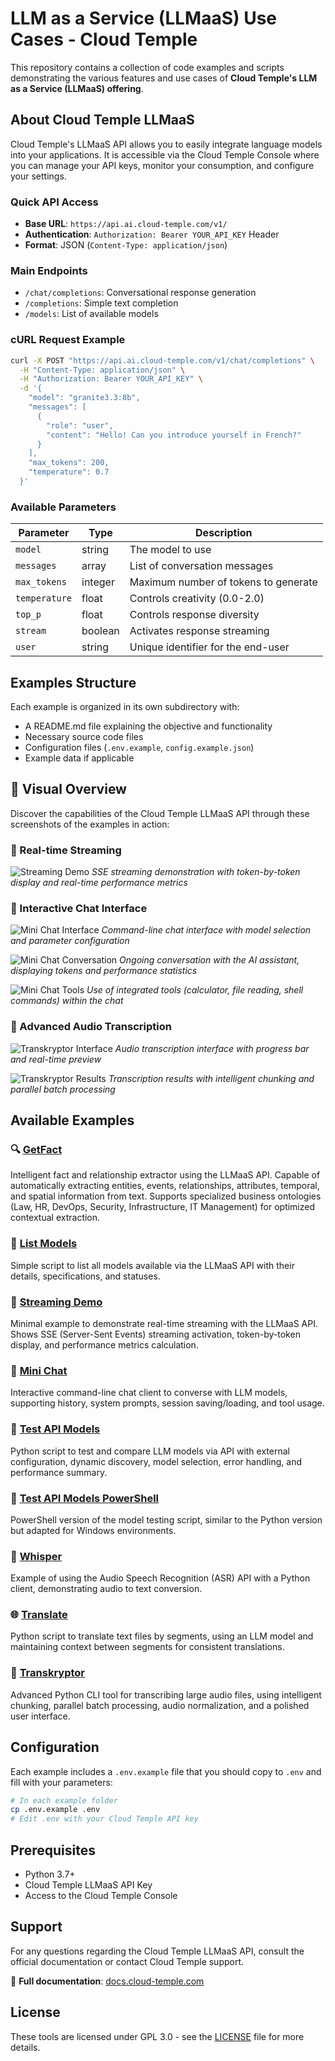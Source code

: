 # LLM as a Service (LLMaaS) Use Cases - Cloud Temple

This repository contains a collection of code examples and scripts demonstrating the various features and use cases of **Cloud Temple's LLM as a Service (LLMaaS) offering**.

## About Cloud Temple LLMaaS

Cloud Temple's LLMaaS API allows you to easily integrate language models into your applications. It is accessible via the Cloud Temple Console where you can manage your API keys, monitor your consumption, and configure your settings.

### Quick API Access

- **Base URL**: `https://api.ai.cloud-temple.com/v1/`
- **Authentication**: `Authorization: Bearer YOUR_API_KEY` Header
- **Format**: JSON (`Content-Type: application/json`)

### Main Endpoints

- `/chat/completions`: Conversational response generation
- `/completions`: Simple text completion
- `/models`: List of available models

### cURL Request Example

```bash
curl -X POST "https://api.ai.cloud-temple.com/v1/chat/completions" \
  -H "Content-Type: application/json" \
  -H "Authorization: Bearer YOUR_API_KEY" \
  -d '{
    "model": "granite3.3:8b",
    "messages": [
      {
        "role": "user", 
        "content": "Hello! Can you introduce yourself in French?"
      }
    ],
    "max_tokens": 200,
    "temperature": 0.7
  }'
```

### Available Parameters

| Parameter     | Type    | Description                               |
| ------------- | ------- | ----------------------------------------- |
| `model`       | string  | The model to use                          |
| `messages`    | array   | List of conversation messages             |
| `max_tokens`  | integer | Maximum number of tokens to generate      |
| `temperature` | float   | Controls creativity (0.0-2.0)             |
| `top_p`       | float   | Controls response diversity               |
| `stream`      | boolean | Activates response streaming              |
| `user`        | string  | Unique identifier for the end-user        |

## Examples Structure

Each example is organized in its own subdirectory with:
- A README.md file explaining the objective and functionality
- Necessary source code files
- Configuration files (`.env.example`, `config.example.json`)
- Example data if applicable

## 📸 Visual Overview

Discover the capabilities of the Cloud Temple LLMaaS API through these screenshots of the examples in action:

### 🚀 Real-time Streaming
![Streaming Demo](./screenshoot/streaming_01.png)
*SSE streaming demonstration with token-by-token display and real-time performance metrics*

### 💬 Interactive Chat Interface
![Mini Chat Interface](./screenshoot/minichat_01.png)
*Command-line chat interface with model selection and parameter configuration*

![Mini Chat Conversation](./screenshoot/minichat_02.png)
*Ongoing conversation with the AI assistant, displaying tokens and performance statistics*

![Mini Chat Tools](./screenshoot/minichat_03.png)
*Use of integrated tools (calculator, file reading, shell commands) within the chat*

### 🎵 Advanced Audio Transcription
![Transkryptor Interface](./screenshoot/transkryptor_01.png)
*Audio transcription interface with progress bar and real-time preview*

![Transkryptor Results](./screenshoot/transkryptor_02.png)
*Transcription results with intelligent chunking and parallel batch processing*

## Available Examples

### 🔍 [GetFact](./getfact/) 
Intelligent fact and relationship extractor using the LLMaaS API. Capable of automatically extracting entities, events, relationships, attributes, temporal, and spatial information from text. Supports specialized business ontologies (Law, HR, DevOps, Security, Infrastructure, IT Management) for optimized contextual extraction.

### 📝 [List Models](./list_models/)
Simple script to list all models available via the LLMaaS API with their details, specifications, and statuses.

### 🚀 [Streaming Demo](./streaming-demo/)
Minimal example to demonstrate real-time streaming with the LLMaaS API. Shows SSE (Server-Sent Events) streaming activation, token-by-token display, and performance metrics calculation.

### 💬 [Mini Chat](./mini-chat/)
Interactive command-line chat client to converse with LLM models, supporting history, system prompts, session saving/loading, and tool usage.

### 🧪 [Test API Models](./test_api_models/)
Python script to test and compare LLM models via API with external configuration, dynamic discovery, model selection, error handling, and performance summary.

### 🧪 [Test API Models PowerShell](./test_api_models_powershell/)
PowerShell version of the model testing script, similar to the Python version but adapted for Windows environments.

### 🎤 [Whisper](./whisper/)
Example of using the Audio Speech Recognition (ASR) API with a Python client, demonstrating audio to text conversion.

### 🌐 [Translate](./translate/)
Python script to translate text files by segments, using an LLM model and maintaining context between segments for consistent translations.

### 🎵 [Transkryptor](./transkryptor/)
Advanced Python CLI tool for transcribing large audio files, using intelligent chunking, parallel batch processing, audio normalization, and a polished user interface.

## Configuration

Each example includes a `.env.example` file that you should copy to `.env` and fill with your parameters:

```bash
# In each example folder
cp .env.example .env
# Edit .env with your Cloud Temple API key
```

## Prerequisites

- Python 3.7+
- Cloud Temple LLMaaS API Key
- Access to the Cloud Temple Console

## Support

For any questions regarding the Cloud Temple LLMaaS API, consult the official documentation or contact Cloud Temple support.

📖 **Full documentation**: [docs.cloud-temple.com](https://docs.cloud-temple.com)

## License

These tools are licensed under GPL 3.0 - see the [LICENSE](LICENSE) file for more details.
